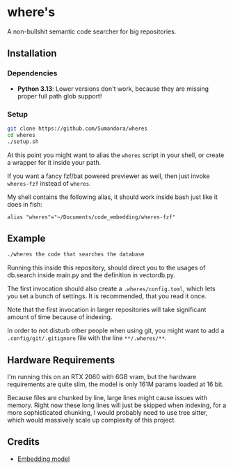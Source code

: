 # where's

A non-bullshit semantic code searcher for big repositories.

## Installation

### Dependencies
- **Python 3.13**: Lower versions don't work, because they are missing proper full path glob support!

### Setup

```bash
git clone https://github.com/Sumandora/wheres
cd wheres
./setup.sh
```

At this point you might want to alias the `wheres` script in your shell, or create a wrapper for it inside your path.

If you want a fancy fzf/bat powered previewer as well, then just invoke `wheres-fzf` instead of `wheres`.

My shell contains the following alias, it should work inside bash just like it does in fish:
```fish
alias "wheres"="~/Documents/code_embedding/wheres-fzf"
```

## Example

```bash
./wheres the code that searches the database
```

Running this inside this repository, should direct you to the usages of db.search inside main.py and the definition in vectordb.py.

The first invocation should also create a `.wheres/config.toml`, which lets you set a bunch of settings. It is recommended, that you read it once.

Note that the first invocation in larger repositories will take significant amount of time because of indexing.

In order to not disturb other people when using git, you might want to add a `.config/git/.gitignore` file with the line `**/.wheres/**`.

## Hardware Requirements

I'm running this on an RTX 2060 with 6GB vram, but the hardware requirements are quite slim, the model is only 161M params loaded at 16 bit.

Because files are chunked by line, large lines might cause issues with memory. Right now these long lines will just be skipped when indexing, for a more sophisticated chunking, I would probably need to use tree sitter, which would massively scale up complexity of this project.

## Credits

- [Embedding model](https://huggingface.co/jinaai/jina-embeddings-v2-base-code)

